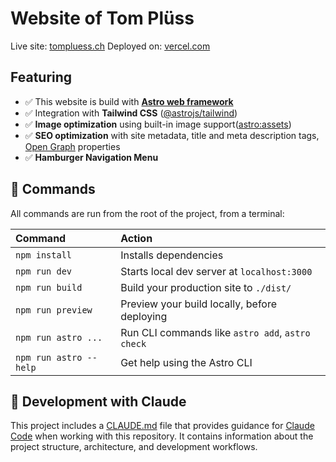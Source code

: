 # Website of Tom Plüss

Live site: [tompluess.ch](https://tompluess.ch)
Deployed on: [vercel.com](https://vercel.com)

## Featuring

- ✅ This website is build with **[Astro web framework](https://docs.astro.build)**
- ✅ Integration with **Tailwind CSS** ([@astrojs/tailwind](https://docs.astro.build/en/guides/integrations-guide/tailwind/))
- ✅ **Image optimization** using built-in image support([astro:assets](https://docs.astro.build/en/guides/images/))
- ✅ **SEO optimization** with site metadata, title and meta description tags, [Open Graph](https://www.opengraph.xyz) properties
- ✅ **Hamburger Navigation Menu**

## 🧞 Commands

All commands are run from the root of the project, from a terminal:

| Command                | Action                                           |
| :--------------------- | :----------------------------------------------- |
| `npm install`          | Installs dependencies                            |
| `npm run dev`          | Starts local dev server at `localhost:3000`      |
| `npm run build`        | Build your production site to `./dist/`          |
| `npm run preview`      | Preview your build locally, before deploying     |
| `npm run astro ...`    | Run CLI commands like `astro add`, `astro check` |
| `npm run astro --help` | Get help using the Astro CLI                     |

## 🤖 Development with Claude

This project includes a [CLAUDE.md](./CLAUDE.md) file that provides guidance for [Claude Code](https://claude.ai/code) when working with this repository. It contains information about the project structure, architecture, and development workflows.
